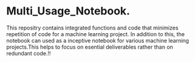 # Multi_Usage_Notebook.
This repositry contains integrated functions and code that minimizes repetition of code for a machine learning project. In addition to this, the notebook can used as a inceptive notebook for various machine learning projects.This helps to focus on esential deliverables rather than on redundant code.!!
